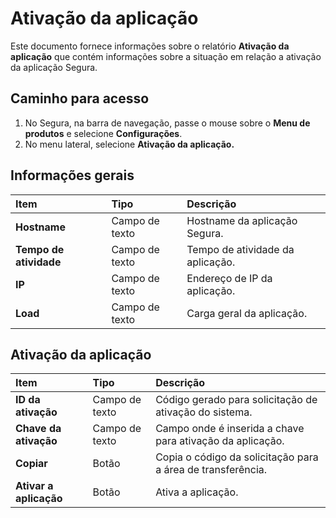 # Ativação da aplicação

Este documento fornece informações sobre o relatório **Ativação da aplicação** que contém informações sobre a situação em relação a ativação da aplicação Segura.

## Caminho para acesso

1. No Segura, na barra de navegação, passe o mouse sobre o **Menu de produtos** e selecione **Configurações**.  
2. No menu lateral, selecione **Ativação da aplicação.**

## Informações gerais

| Item | Tipo | Descrição |
| :---- | :---- | :---- |
| **Hostname** | Campo de texto | Hostname da aplicação Segura. |
| **Tempo de atividade** | Campo de texto | Tempo de atividade da aplicação. |
| **IP** | Campo de texto | Endereço de IP da aplicação. |
| **Load** | Campo de texto | Carga geral da aplicação. |

## Ativação da aplicação

| Item | Tipo | Descrição |
| :---- | :---- | :---- |
| **ID da ativação** | Campo de texto | Código gerado para solicitação de ativação do sistema. |
| **Chave da ativação** | Campo de texto | Campo onde é inserida a chave para ativação da aplicação. |
| **Copiar** | Botão | Copia o código da solicitação para a área de transferência. |
| **Ativar a aplicação** | Botão | Ativa a aplicação. |